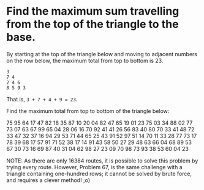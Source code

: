 # Find the maximum sum travelling from the top of the triangle to the base.

By starting at the top of the triangle below and moving to adjacent numbers on the row below, the maximum total from top to bottom is 23.

    3
    7 4
    2 4 6
    8 5 9 3

That is, `3 + 7 + 4 + 9 = 23`.

Find the maximum total from top to bottom of the triangle below:

  75
  95 64
  17 47 82
  18 35 87 10
  20 04 82 47 65
  19 01 23 75 03 34
  88 02 77 73 07 63 67
  99 65 04 28 06 16 70 92
  41 41 26 56 83 40 80 70 33
  41 48 72 33 47 32 37 16 94 29
  53 71 44 65 25 43 91 52 97 51 14
  70 11 33 28 77 73 17 78 39 68 17 57
  91 71 52 38 17 14 91 43 58 50 27 29 48
  63 66 04 68 89 53 67 30 73 16 69 87 40 31
  04 62 98 27 23 09 70 98 73 93 38 53 60 04 23

NOTE: As there are only 16384 routes, it is possible to solve this problem by trying every route. However, Problem 67, is the same challenge with a triangle containing one-hundred rows; it cannot be solved by brute force, and requires a clever method! ;o)
